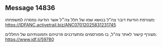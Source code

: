 ## Message 14836

מצורפת הודעת דובר צה"ל בנושא שמו של חלל צה״ל אשר הודעה נמסרה למשפחתו: https://IDFANC.activetrail.biz/ANC07012025831231745

מצורף קישור לאתר צה"ל, בו מפורסמים ומתעדכנים פרטיהם ותמונותיהם של החללים: https://www.idf.il/59780

